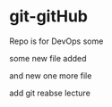 # git-gitHub
Repo is for DevOps some

some new file added

and new one more file 

add git reabse lecture
